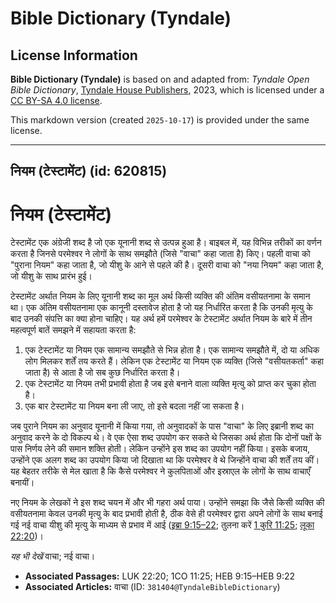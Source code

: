# Bible Dictionary (Tyndale)

## License Information

**Bible Dictionary (Tyndale)** is based on and adapted from: _Tyndale Open Bible Dictionary_, [Tyndale House Publishers](https://tyndaleopenresources.com/), 2023, which is licensed under a [CC BY-SA 4.0 license](https://creativecommons.org/licenses/by-sa/4.0/legalcode.en).

This markdown version (created `2025-10-17`) is provided under the same license.



--------------------------------

## नियम (टेस्टामेंट) (id: 620815)

नियम (टेस्टामेंट)
=================

टेस्टामेंट एक अंग्रेजी शब्द है जो एक यूनानी शब्द से उत्पन्न हुआ है। बाइबल में, यह विभिन्न तरीकों का वर्णन करता है जिनसे परमेश्वर ने लोगों के साथ समझौते (जिसे "वाचा" कहा जाता है) किए। पहली वाचा को "पुराना नियम" कहा जाता है, जो यीशु के आने से पहले की है। दूसरी वाचा को "नया नियम" कहा जाता है, जो यीशु के साथ प्रारंभ हुई।

टेस्टामेंट अर्थात नियम के लिए यूनानी शब्द का मूल अर्थ किसी व्यक्ति की अंतिम वसीयतनामा के समान था। एक अंतिम वसीयतनामा एक कानूनी दस्तावेज होता है जो यह निर्धारित करता है कि उनकी मृत्यु के बाद उनकी संपत्ति का क्या होना चाहिए। यह अर्थ हमें परमेश्वर के टेस्टामेंट अर्थात नियम के बारे में तीन महत्वपूर्ण बातें समझने में सहायता करता है:

1. एक टेस्टामेंट या नियम एक सामान्य समझौते से भिन्न होता है। एक सामान्य समझौते में, दो या अधिक लोग मिलकर शर्तें तय करते हैं। लेकिन एक टेस्टामेंट या नियम एक व्यक्ति (जिसे "वसीयतकर्ता" कहा जाता है) से आता है जो सब कुछ निर्धारित करता है।
2. एक टेस्टामेंट या नियम तभी प्रभावी होता है जब इसे बनाने वाला व्यक्ति मृत्यु को प्राप्त कर चुका होता है।
3. एक बार टेस्टामेंट या नियम बना ली जाए, तो इसे बदला नहीं जा सकता है।

जब पुराने नियम का अनुवाद यूनानी में किया गया, तो अनुवादकों के पास "वाचा" के लिए इब्रानी शब्द का अनुवाद करने के दो विकल्प थे। वे एक ऐसा शब्द उपयोग कर सकते थे जिसका अर्थ होता कि दोनों पक्षों के पास निर्णय लेने की समान शक्ति होती। लेकिन उन्होंने इस शब्द का उपयोग नहीं किया। इसके बजाय, उन्होंने एक अलग शब्द का उपयोग किया जो दिखाता था कि परमेश्वर वे थे जिन्होंने वाचा की शर्तें तय कीं। यह बेहतर तरीके से मेल खाता है कि कैसे परमेश्वर ने कुलपिताओं और इस्राएल के लोगों के साथ वाचाएँ बनायीं।

नए नियम के लेखकों ने इस शब्द चयन में और भी गहरा अर्थ पाया। उन्होंने समझा कि जैसे किसी व्यक्ति की वसीयतनामा केवल उनकी मृत्यु के बाद प्रभावी होती है, ठीक वेसे ही परमेश्वर द्वारा अपने लोगों के साथ बनाई गई नई वाचा यीशु की मृत्यु के माध्यम से प्रभाव में आई ([इब्रा 9:15–22](https://ref.ly/Heb9:15-Heb9:22); तुलना करें [1 कुरि 11:25](https://ref.ly/1Cor11:25); [लूका 22:20](https://ref.ly/Luke22:20))।

*यह भी देखें* वाचा; नई वाचा।

* **Associated Passages:** LUK 22:20; 1CO 11:25; HEB 9:15–HEB 9:22
* **Associated Articles:** वाचा (ID: `381404@TyndaleBibleDictionary`)

